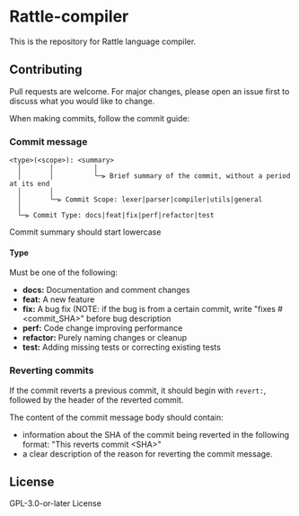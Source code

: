 
# Rattle-compiler

This is the repository for Rattle language compiler.

## Contributing
Pull requests are welcome. For major changes, please open an issue first to discuss what you would like to change.

When making commits, follow the commit guide:

### Commit message
```
<type>(<scope>): <summary>
  │       │          │
  │       │          └─⫸ Brief summary of the commit, without a period at its end
  │       │
  │       └─⫸ Commit Scope: lexer|parser|compiler|utils|general
  │                         
  └─⫸ Commit Type: docs|feat|fix|perf|refactor|test
```
Commit summary should start lowercase
#### Type
Must be one of the following:
<ul>
    <li><b>docs:</b> Documentation and comment changes</li>
    <li><b>feat:</b> A new feature</li>
    <li><b>fix:</b> A bug fix (NOTE: if the bug is from a certain commit, write "fixes #&lt;commit_SHA&gt;" before bug description</li>
    <li><b>perf:</b> Code change improving performance</li>
    <li><b>refactor:</b> Purely naming changes or cleanup</li>
    <li><b>test:</b> Adding missing tests or correcting existing tests</li>
</ul>

### Reverting commits

If the commit reverts a previous commit, it should begin with ```revert:```, followed by the header of the reverted commit.

The content of the commit message body should contain:
<ul>
    <li>information about the SHA of the commit being reverted in the following format: "This reverts commit &lt;SHA&gt;"</li>
    <li>a clear description of the reason for reverting the commit message.</li>
</ul>

## License
GPL-3.0-or-later License
